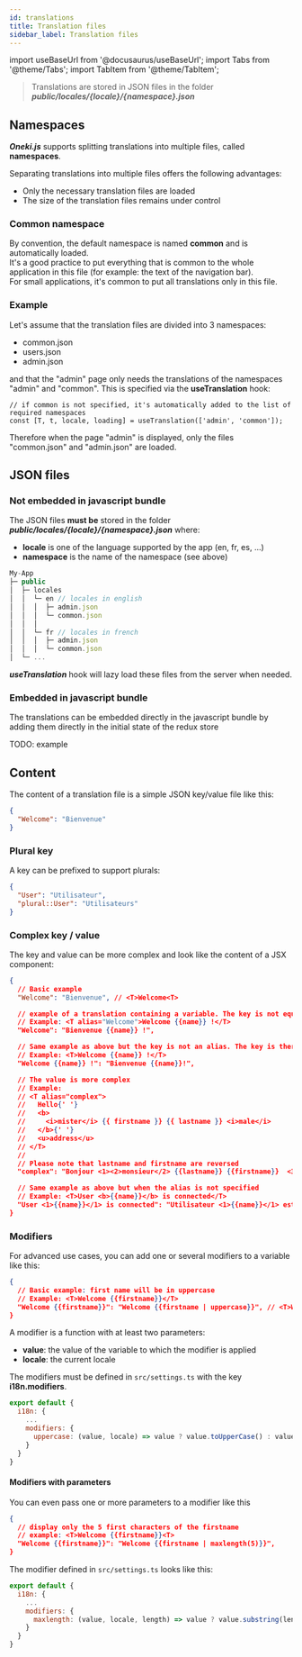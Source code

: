 ```yaml
---
id: translations
title: Translation files
sidebar_label: Translation files
---
```

import useBaseUrl from '@docusaurus/useBaseUrl';
import Tabs from '@theme/Tabs';
import TabItem from '@theme/TabItem';

> Translations are stored in JSON files in the folder ***public/locales/{locale}/{namespace}.json***

## Namespaces

***Oneki.js*** supports splitting translations into multiple files, called **namespaces**.

Separating translations into multiple files offers the following advantages:
- Only the necessary translation files are loaded
- The size of the translation files remains under control

### Common namespace
By convention, the default namespace is named **common** and is automatically loaded.<br/>
It's a good practice to put everything that is common to the whole application in this file (for example: the text of the navigation bar). <br/>
For small applications, it's common to put all translations only in this file.

### Example
Let's assume that the translation files are divided into 3 namespaces:
- common.json
- users.json
- admin.json

and that the "admin" page only needs the translations of the namespaces "admin" and "common". This is specified via the **useTranslation** hook:

```tsx
// if common is not specified, it's automatically added to the list of required namespaces
const [T, t, locale, loading] = useTranslation(['admin', 'common']); 
```

Therefore when the page "admin" is displayed, only the files "common.json" and "admin.json" are loaded.

## JSON files
### Not embedded in javascript bundle
The JSON files **must be** stored in the folder ***public/locales/{locale}/{namespace}.json*** where:
- **locale** is one of the language supported by the app (en, fr, es, ...)
- **namespace** is the name of the namespace (see above)

```javascript
My-App
├─ public
│  ├─ locales
│  │  └─ en // locales in english
│  │  │  ├─ admin.json
│  │  │  └─ common.json 
│  │  │
│  │  └─ fr // locales in french
│  │  │  ├─ admin.json
│  │  │  └─ common.json 
│  └─ ...
```
***useTranslation*** hook will lazy load these files from the server when needed.

### Embedded in javascript bundle
The translations can be embedded directly in the javascript bundle by adding them directly in the initial state of the redux store

TODO: example

## Content
The content of a translation file is a simple  JSON key/value file like this:

```json
{
  "Welcome": "Bienvenue"
}
```

### Plural key
A key can be prefixed to support plurals:
```json
{
  "User": "Utilisateur",
  "plural::User": "Utilisateurs"
}
```

### Complex key / value
The key and value can be more complex and look like the content of a JSX component:
```json
{
  // Basic example
  "Welcome": "Bienvenue", // <T>Welcome<T>

  // example of a translation containing a variable. The key is not equal to the value (the key is therefore an alias)
  // Example: <T alias="Welcome">Welcome {{name}} !</T>
  "Welcome": "Bienvenue {{name}} !", 

  // Same example as above but the key is not an alias. The key is therefore equal to the content of the default language
  // Example: <T>Welcome {{name}} !</T>
  "Welcome {{name}} !": "Bienvenue {{name}}!", 

  // The value is more complex
  // Example:
  // <T alias="complex">
  //   Hello{' '}
  //   <b>
  //     <i>mister</i> {{ firstname }} {{ lastname }} <i>male</i>
  //   </b>{' '}
  //   <u>address</u>
  // </T>
  //
  // Please note that lastname and firstname are reversed
  "complex": "Bonjour <1><2>monsieur</2> {{lastname}} {{firstname}}  <3>masculin</3></1> <4>adresse</4>", 

  // Same example as above but when the alias is not specified
  // Example: <T>User <b>{{name}}</b> is connected</T>
  "User <1>{{name}}</1> is connected": "Utilisateur <1>{{name}}</1> est connecté"
}
```

### Modifiers
For advanced use cases, you can add one or several modifiers to a variable like this:

```json
{
  // Basic example: first name will be in uppercase
  // Example: <T>Welcome {{firstname}}</T>
  "Welcome {{firstname}}": "Welcome {{firstname | uppercase}}", // <T>Welcome {{firstname}}<T>
}
```

A modifier is a function with at least two parameters:
- **value**: the value of the variable to which the modifier is applied
- **locale**: the current locale

The modifiers must be defined in `src/settings.ts` with the key **i18n.modifiers**. 

```javascript
export default {
  i18n: {
    ...
    modifiers: {
      uppercase: (value, locale) => value ? value.toUpperCase() : value
    }
  }
}
```

#### Modifiers with parameters
You can even pass one or more parameters to a modifier like this
```json
{
  // display only the 5 first characters of the firstname
  // example: <T>Welcome {{firstname}}<T>
  "Welcome {{firstname}}": "Welcome {{firstname | maxlength(5)}}", 
}
```
<p/>

The modifier defined in `src/settings.ts` looks like this:

```javascript
export default {
  i18n: {
    ...
    modifiers: {
      maxlength: (value, locale, length) => value ? value.substring(length) : value
    }
  }
}
```
